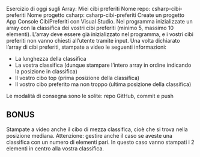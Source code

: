 ﻿Esercizio di oggi sugli Array: Miei cibi preferiti
Nome repo: csharp-cibi-preferiti
Nome progetto csharp: csharp-cibi-preferiti
Create un progetto App Console CibiPreferiti con Visual Studio.
Nel programma inizializzate un array con la classifica dei vostri cibi preferiti (minimo 5, massimo 10 elementi).
L’array deve essere già inizializzato nel programma, e i vostri cibi preferiti non vanno chiesti all’utente tramite input.
Una volta dichiarato l’array di cibi preferiti, stampate a video le seguenti informazioni:
- La lunghezza della classifica
- La vostra classifica (dunque stampare l’intero array in ordine indicando la posizione in classifica)
- Il vostro cibo top (prima posizione della classifica)
- Il vostro cibo preferito ma non troppo (ultima posizione della classifica)

Le modalità di consegna sono le solite: repo GitHub, commit e push

## BONUS
Stampate a video anche il cibo di mezza classifica, cioè che si trova nella posizione mediana.
Attenzione: gestire anche il caso se aveste una classifica con un numero di elementi pari. In questo caso vanno stampati i 2 elementi in centro alla vostra classifica.